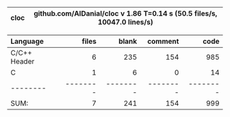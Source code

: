 cloc|github.com/AlDanial/cloc v 1.86  T=0.14 s (50.5 files/s, 10047.0 lines/s)
--- | ---

Language|files|blank|comment|code
:-------|-------:|-------:|-------:|-------:
C/C++ Header|6|235|154|985
C|1|6|0|14
--------|--------|--------|--------|--------
SUM:|7|241|154|999

